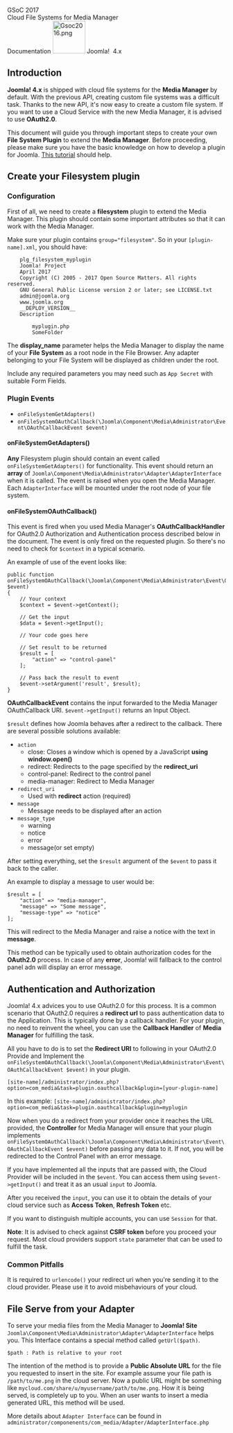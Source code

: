 <!-- Filename: J4.x:Cloud_File_Systems_for_Media_Manager / Display title: Cloud File Systems for Media Manager -->

<span id="main-portal-heading">GSoC 2017  
Cloud File Systems for Media Manager  
Documentation</span> [<img
src="https://docs.joomla.org/images/thumb/7/7d/Gsoc2016.png/75px-Gsoc2016.png"
decoding="async"
srcset="https://docs.joomla.org/images/thumb/7/7d/Gsoc2016.png/113px-Gsoc2016.png 1.5x, https://docs.joomla.org/images/thumb/7/7d/Gsoc2016.png/150px-Gsoc2016.png 2x"
data-file-width="373" data-file-height="373" width="75" height="75"
alt="Gsoc2016.png" />](https://docs.joomla.org/GSOC_2017 "GSOC 2017")
Joomla!  4.x

## Introduction

**Joomla! 4.x** is shipped with cloud file systems for the **Media
Manager** by default. With the previous API, creating custom file
systems was a difficult task. Thanks to the new API, it's now easy to
create a custom file system. If you want to use a Cloud Service with the
new Media Manager, it is advised to use **OAuth2.0**.

This document will guide you through important steps to create your own
**File System Plugin** to extend the **Media Manager**. Before
proceeding, please make sure you have the basic knowledge on how to
develop a plugin for Joomla. [This
tutorial](https://docs.joomla.org/J3.x:Creating_a_Plugin_for_Joomla "Special:MyLanguage/J3.x:Creating a Plugin for Joomla")
should help.

## Create your Filesystem plugin

### Configuration

First of all, we need to create a **filesystem** plugin to extend the
Media Manager. This plugin should contain some important attributes so
that it can work with the Media Manager.

Make sure your plugin contains `group="filesystem"`. So in your
`[plugin-name].xml`, you should have:


        plg_filesystem_myplugin
        Joomla! Project
        April 2017
        Copyright (C) 2005 - 2017 Open Source Matters. All rights reserved.
        GNU General Public License version 2 or later; see LICENSE.txt
        admin@joomla.org
        www.joomla.org
        __DEPLOY_VERSION__
        Description
        
            myplugin.php
            SomeFolder
        
        
        
            
                
                    
                
            
        

The **display_name** parameter helps the Media Manager to display the
name of your **File System** as a root node in the File Browser. Any
adapter belonging to your File System will be displayed as children
under the root.

Include any required parameters you may need such as `App Secret` with
suitable Form Fields.

### Plugin Events

- `onFileSystemGetAdapters()`
- `onFileSystemOAuthCallback(\Joomla\Component\Media\Administrator\Event\OAuthCallbackEvent $event)`

#### onFileSystemGetAdapters()

**Any** Filesystem plugin should contain an event called
`onFileSystemGetAdapters()` for functionality. This event should return
an **array** of
`Joomla\Component\Media\Administrator\Adapter\AdapterInterface` when it
is called. The event is raised when you open the Media Manager. Each
`AdapterInterface` will be mounted under the root node of your file
system.

#### onFileSystemOAuthCallback()

This event is fired when you used Media Manager's
**OAuthCallbackHandler** for OAuth2.0 Authorization and Authentication
process described below in the document. The event is only fired on the
requested plugin. So there's no need to check for `$context` in a
typical scenario.

An example of use of the event looks like:

    public function onFileSystemOAuthCallback(\Joomla\Component\Media\Administrator\Event\OAuthCallbackEvent $event)
    {
        // Your context
        $context = $event->getContext();

        // Get the input
        $data = $event->getInput();

        // Your code goes here
        
        // Set result to be returned
        $result = [
            "action" => "control-panel"
        ];
        
        // Pass back the result to event
        $event->setArgument('result', $result);
    }

**OAuthCallbackEvent** contains the input forwarded to the Media Manager
OAuthCallback URI. `$event->getInput()` returns an Input Object.

`$result` defines how Joomla behaves after a redirect to the callback.
There are several possible solutions available:

- `action`
  - close: Closes a window which is opened by a JavaScript **using
    window.open()**
  - redirect: Redirects to the page specified by the **redirect_uri**
  - control-panel: Redirect to the control panel
  - media-manager: Redirect to Media Manager
- `redirect_uri`
  - Used with **redirect** action (required)
- `message`
  - Message needs to be displayed after an action
- `message_type`
  - warning
  - notice
  - error
  - message(or set empty)

After setting everything, set the `$result` argument of the `$event` to
pass it back to the caller.

An example to display a message to user would be:

    $result = [
        "action" => "media-manager",
        "message" => "Some message",
        "message-type" => "notice"
    ];

This will redirect to the Media Manager and raise a notice with the text
in **message**.

This method can be typically used to obtain authorization codes for the
**OAuth2.0** process. In case of any **error**, Joomla! will fallback to
the control panel adn will display an error message.

## Authentication and Authorization

Joomla! 4.x advices you to use OAuth2.0 for this process. It is a common
scenario that OAuth2.0 requires a **redirect url** to pass
authentication data to the Application. This is typically done by a
callback handler. For your plugin, no need to reinvent the wheel, you
can use the **Callback Handler** of **Media Manager** for fulfilling the
task.

All you have to do is to set the **Redirect URI** to following in your
OAuth2.0 Provide and Implement the
`onFileSystemOAuthCallback(\Joomla\Component\Media\Administrator\Event\OAuthCallbackEvent $event)`
in your plugin.

`[site-name]/administrator/index.php?option=com_media&task=plugin.oauthcallback&plugin=[your-plugin-name]`

In this example:
`[site-name]/administrator/index.php?option=com_media&task=plugin.oauthcallback&plugin=myplugin`

Now when you do a redirect from your provider once it reaches the URL
provided, the **Controller** for Media Manager will ensure that your
plugin implements
`onFileSystemOAuthCallback(\Joomla\Component\Media\Administrator\Event\OAuthCallbackEvent $event)`
before passing any data to it. If not, you will be redirected to the
Control Panel with an error message.

If you have implemented all the inputs that are passed with, the Cloud
Provider will be included in the `$event`. You can access them using
`$event->getInput()` and treat it as an usual `input` to Joomla.

After you received the `input`, you can use it to obtain the details of
your cloud service such as **Access Token**, **Refresh Token** etc.

If you want to distinguish multiple accounts, you can use `Session` for
that.

**Note**: It is advised to check against **CSRF token** before you
proceed your request. Most cloud providers support `state` parameter
that can be used to fulfill the task.

### Common Pitfalls

It is required to `urlencode()` your redirect uri when you're sending it
to the cloud provider. Please use it to avoid misbehaviours of your
cloud.

## File Serve from your Adapter

To serve your media files from the Media Manager to **Joomla! Site**
`Joomla\Component\Media\Administrator\Adapter\AdapterInterface` helps
you. This Interface contains a special method called `getUrl($path)`.

`$path : Path is relative to your root`

The intention of the method is to provide a **Public Absolute URL** for
the file you requested to insert in the site. For example assume your
file path is `/path/to/me.png` in the cloud server. Now a public URL
might be something like `mycloud.com/share/u/myusername/path/to/me.png`.
How it is being served, is completely up to you. When an user wants to
insert a media generated URL, this method will be used.

More details about `Adapter Interface` can be found in
`administrator/componenents/com_media/Adapter/AdapterInterface.php`
